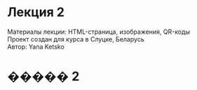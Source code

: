 # Лекция 2

Материалы лекции: HTML-страница, изображения, QR-коды  
Проект создан для курса в Слуцке, Беларусь  
Автор: Yana Ketsko
# ����� 2 
